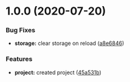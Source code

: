 # 1.0.0 (2020-07-20)


### Bug Fixes

* **storage:** clear storage on reload ([a8e6846](https://github.com/shhdharmen/chrome-ext-ng-props/commit/a8e6846837f06b1b3e5642a4736901377cd8541e))


### Features

* **project:** created project ([45a531b](https://github.com/shhdharmen/chrome-ext-ng-props/commit/45a531b2b7b5fa7d154d8a4fb16e3445671b4ffb))



